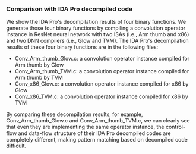 ### Comparison with IDA Pro decompiled code

We show the IDA Pro's decompilation results of four binary functions.
We generate those four binary functions by compiling a convolution operator instance in ResNet neural network with two ISAs (i.e., Arm thumb and x86) and two DNN compilers (i.e., Glow and TVM). 
The IDA Pro's decompilation results of these four binary functions are in the following files:  
  - Conv_Arm_thumb_Glow.c: a convolution operator instance compiled for Arm thumb by Glow 
  - Conv_Arm_thumb_TVM.c: a convolution operator instance compiled for Arm thumb by TVM 
  - Conv_x86_Glow.c: a convolution operator instance compiled for x86 by Glow 
  - Conv_x86_TVM.c: a convolution operator instance compiled for x86 by TVM 


By comparing these decompilation results, for example, Conv_Arm_thumb_Glow.c and Conv_Arm_thumb_TVM.c, we can clearly see that even they are implementing the same operator instance, the control-flow and data-flow structure of their IDA Pro decompiled codes are completely different, making pattern matching based on decompiled code difficult. 

